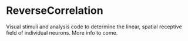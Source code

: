 # ReverseCorrelation
Visual stimuli and analysis code to determine the linear, spatial receptive field of individual neurons. More info to come.
